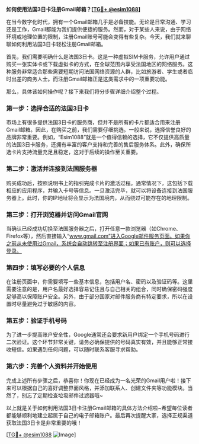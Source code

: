 **如何使用法国3日卡注册Gmail邮箱？[[TG💪+ @esim1088](https://t.me/s/esim1088)]**

在当今数字化时代，拥有一个Gmail邮箱几乎是必备技能。无论是日常沟通、学习还是工作，Gmail都能为我们提供便捷的服务。然而，对于某些人来说，由于网络环境或地理位置的限制，注册Gmail账号可能会变得有些复杂。今天，我们就来聊聊如何利用法国3日卡轻松注册Gmail邮箱。

首先，我们需要明确什么是法国3日卡。这是一种虚拟SIM卡服务，允许用户通过购买一张实体卡或下载虚拟卡的方式，在全球范围内享受法国地区的网络服务。这种服务非常适合那些需要短期访问法国网络资源的人群，比如旅游者、学生或者临时出差的商务人士。而注册Gmail邮箱正是这类需求中的一项重要功能。

那么，具体该如何操作呢？接下来我们将分步骤详细介绍整个过程。

### 第一步：选择合适的法国3日卡

市场上有很多提供法国3日卡的服务商，但并不是所有的卡片都适合用来注册Gmail邮箱。因此，在购买之前，我们需要仔细挑选。一般来说，选择信誉良好的品牌非常重要。例如，“Esim1088”就是一个值得信赖的选择，它不仅提供高质量的法国3日卡服务，还拥有丰富的客户支持和完善的售后服务体系。此外，确保所选卡片支持流量充足且稳定，这对于后续的操作至关重要。

### 第二步：激活并连接到法国服务器

购买成功后，按照说明书上的指引完成卡片的激活过程。通常情况下，这包括下载相应的应用程序，并输入卡号等信息。一旦激活完毕，就可以将设备连接到法国服务器上。此时，你的IP地址将会显示为法国境内，从而绕过可能存在的地理限制。

### 第三步：打开浏览器并访问Gmail官网

当确认已经成功切换至法国服务器之后，打开任意一款浏览器（如Chrome、Firefox等），然后直接输入“www.gmail.com”进入Google邮件服务页面。如果你之前从未使用过Gmail，系统会自动跳转至注册界面；如果已有账户，则可以选择登录。

### 第四步：填写必要的个人信息

在注册页面中，你需要填写一些基本信息，包括用户名、密码以及验证码等。这里需要注意的是，用户名最好选择容易记住且与自己相关的组合，同时确保密码强度足够高以保障账户安全。另外，由于部分国家对邮件服务商有特定要求，所以在设置时尽量避免过于敏感的内容。

### 第五步：验证手机号码

为了进一步提高账户安全性，Google通常还会要求新用户绑定一个手机号码进行二次验证。这个环节非常关键，请务必确保提供的号码真实有效，并且能够正常接收短信。如果遇到任何问题，可以随时联系客服寻求帮助。

### 第六步：完善个人资料并开始使用

完成上述所有步骤之后，恭喜你！你现在已经成为一名光荣的Gmail用户啦！接下来可以根据自己的喜好调整界面风格，并添加联系人、创建文件夹等功能模块。当然了，别忘了定期检查垃圾邮件过滤器哦~

以上就是关于如何利用法国3日卡注册Gmail邮箱的具体方法介绍啦~希望每位读者都能够顺利地建立起属于自己的电子邮箱账户。最后再次提醒大家，选择正规渠道获取法国3日卡是非常重要的哦！

[[TG💪+ @esim1088](https://t.me/s/esim1088) ![Image](https://i.postimg.cc/4NQfJmqS/Snipaste-2025-05-13-00-14-12.png)]